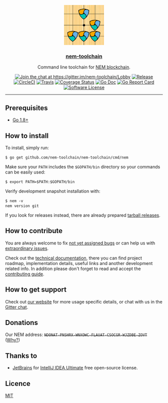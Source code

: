 <p align="center">
  <img alt="nem-toolchain logo" src="assets/logo.png" height="128" />
  <h3 align="center"><a href="https://git.io/nemtool">nem-toolchain</a></h3>
  <p align="center">Command line toolchain for <a href=https://nem.io>NEM blockchain</a>.</p>
  <p align="center">
    <a href="https://gitter.im/nem-toolchain/Lobby?utm_source=badge&utm_medium=badge&utm_campaign=pr-badge&utm_content=badge"><img alt="Join the chat at https://gitter.im/nem-toolchain/Lobby" src="https://img.shields.io/gitter/room/badges/shields.svg?style=flat-square"></a>
    <a href="https://github.com/nem-toolchain/nem-toolchain/releases/latest"><img alt="Release" src="https://img.shields.io/github/release/nem-toolchain/nem-toolchain.svg?style=flat-square"></a>
    <a href="https://circleci.com/gh/nem-toolchain/nem-toolchain"><img alt="CircleCI" src="https://img.shields.io/circleci/project/github/nem-toolchain/nem-toolchain/master.svg?style=flat-square"></a>
    <a href="https://travis-ci.org/nem-toolchain/nem-toolchain"><img alt="Travis" src="https://img.shields.io/travis/nem-toolchain/nem-toolchain/master.svg?style=flat-square"></a>
    <a href="https://codecov.io/gh/nem-toolchain/nem-toolchain"><img alt="Coverage Status" src="https://img.shields.io/codecov/c/github/nem-toolchain/nem-toolchain/master.svg?style=flat-square"></a>
    <a href="http://godoc.org/github.com/nem-toolchain/nem-toolchain"><img alt="Go Doc" src="https://img.shields.io/badge/godoc-reference-blue.svg?style=flat-square"></a>
    <a href="https://goreportcard.com/report/github.com/nem-toolchain/nem-toolchain"><img alt="Go Report Card" src="https://goreportcard.com/badge/github.com/nem-toolchain/nem-toolchain?style=flat-square"></a>
    <a href="LICENSE"><img alt="Software License" src="https://img.shields.io/badge/license-MIT-brightgreen.svg?style=flat-square"></a>
  </p>
</p>

---

## Prerequisites

* [Go 1.8+](http://golang.org/doc/install)

## How to install

To install, simply run:

```console
$ go get github.com/nem-toolchain/nem-toolchain/cmd/nem
```

Make sure your `PATH` includes the `$GOPATH/bin` directory so your commands can be easily used:

```console
$ export PATH=$PATH:$GOPATH/bin
```

Verify development snapshot installation with:

```console
$ nem -v
nem version git
```

If you look for releases instead, there are already prepared
[tarball releases](https://github.com/nem-toolchain/nem-toolchain/releases/latest).

## How to contribute

You are always welcome to fix
[not yet assigned bugs](https://github.com/nem-toolchain/nem-toolchain/issues?q=is%3Aopen+label%3Abug+no%3Aassignee)
or can help us with [extraordinary issues](https://github.com/nem-toolchain/nem-toolchain/labels/help%20wanted).

Check out the [technical documentation](https://github.com/nem-toolchain/nem-toolchain/wiki),
there you can find project roadmap, implementation details, useful links and another development related info.
In addition please don't forget to read and accept the [contributing guide](CONTRIBUTING.md).

## How to get support

Check out [our website](https://git.io/nemtool) for more usage specific details,
or chat with us in the [Gitter chat](https://gitter.im/nem-toolchain/Lobby).

## Donations

Our NEM address: ~~`NDONAT-PNSHRX-WNXOWC-FLAUAT-CSOCGR-WJZDBE-ZOVT`~~ ([Why?](https://github.com/nem-toolchain/nem-toolchain/issues/127))
 
## Thanks to

* [JetBrains](https://www.jetbrains.com) for [IntelliJ IDEA Ultimate](https://www.jetbrains.com/idea)
free open-source license.

## Licence

[MIT](LICENSE)
